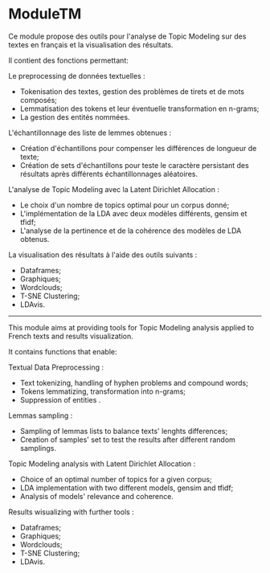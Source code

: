 # ModuleTM
Ce module propose des outils pour l'analyse de Topic Modeling sur des textes en français et la visualisation des résultats.

Il contient des fonctions permettant:


Le preprocessing de données textuelles :
- Tokenisation des textes, gestion des problèmes de tirets et de mots composés;
- Lemmatisation des tokens et leur éventuelle transformation en n-grams;
- La gestion des entités nommées.


L'échantillonnage des liste de lemmes obtenues :
- Création d'échantillons pour compenser les différences de longueur de texte;
- Création de sets d'échantillons pour teste le caractère persistant des résultats après différents échantillonnages aléatoires.


L'analyse de Topic Modeling avec la Latent Dirichlet Allocation : 
- Le choix d'un nombre de topics optimal pour un corpus donné;
- L'implémentation de la LDA avec deux modèles différents, gensim et tfidf;
- L'analyse de la pertinence et de la cohérence des modèles de LDA obtenus.
 

La visualisation des résultats à l'aide des outils suivants :
- Dataframes;
- Graphiques;
- Wordclouds;
- T-SNE Clustering;
- LDAvis.


------------------------------------------------------------------------------


This module aims at providing tools for Topic Modeling analysis applied to French texts and results visualization.

It contains functions that enable:


Textual Data Preprocessing :
- Text tokenizing, handling of hyphen problems and compound words;
- Tokens lemmatizing, transformation into n-grams;
- Suppression of entities .


Lemmas sampling :
- Sampling of lemmas lists to balance texts' lenghts differences;
- Creation of samples' set to test the results after different random samplings.


Topic Modeling analysis with Latent Dirichlet Allocation :
- Choice of an optimal number of topics for a given corpus;
- LDA implementation with two different models, gensim and tfidf;
- Analysis of models' relevance and coherence.
 

Results wisualizing with further tools :
- Dataframes;
- Graphiques;
- Wordclouds;
- T-SNE Clustering;
- LDAvis.

